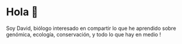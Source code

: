 # Hola 👋

Soy David, biólogo interesado en compartir lo que he aprendido sobre genómica, ecología, conservación,
y todo lo que hay en medio !

